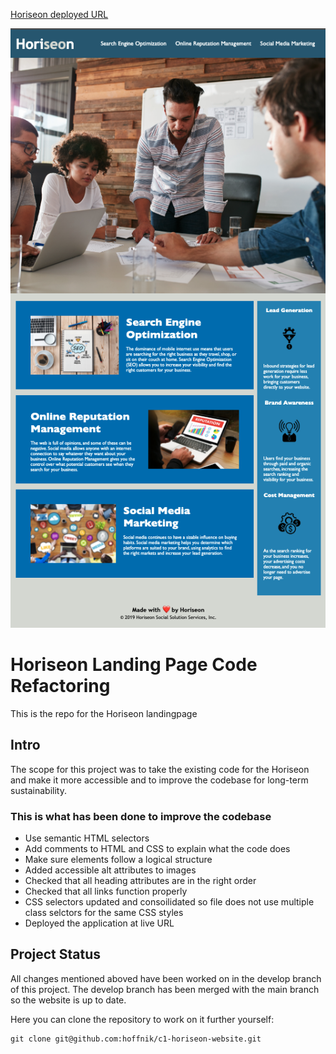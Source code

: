 [Horiseon deployed URL](https://hoffnik.github.io/c1-horiseon-website/)

![Screenshot of the Horiseon website](/assets/images/horiseon-website-screenshot.png "Horiseon website screenshot")

# Horiseon Landing Page Code Refactoring

This is the repo for the Horiseon landingpage

## Intro

The scope for this project was to take the existing code for the Horiseon and make it more accessible and to improve the codebase for long-term sustainability.

### This is what has been done to improve the codebase

- Use semantic HTML selectors
- Add comments to HTML and CSS to explain what the code does
- Make sure elements follow a logical structure
- Added accessible alt attributes to images
- Checked that all heading attributes are in the right order
- Checked that all links function properly
- CSS selectors updated and consoilidated so file does not use multiple class selctors for the same CSS styles
- Deployed the application at live URL

## Project Status

All changes mentioned aboved have been worked on in the develop branch of this project. The develop branch has been merged with the main branch so the website is up to date.

Here you can clone the repository to work on it further yourself:

```shell
git clone git@github.com:hoffnik/c1-horiseon-website.git
```

